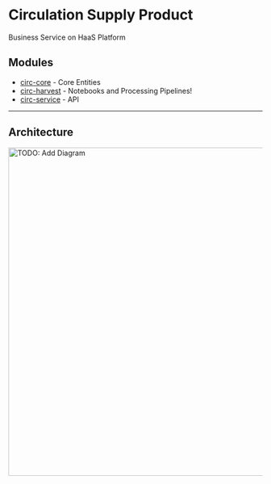 # Circulation Supply Product

Business Service on HaaS Platform

## Modules

- [circ-core](circ-core)            - Core Entities
- [circ-harvest](circ-harvest)      - Notebooks and Processing Pipelines!
- [circ-service](circ-service)      - API 


----
## Architecture

<img src="doc/_.jpg" width="650" alt="TODO: Add Diagram">

